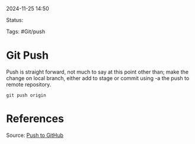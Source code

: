 2024-11-25 14:50

Status:

Tags: #Git/push 

# Git Push

Push is straight forward, not much to say at this point other than; make the change on local branch, either add to stage or commit using -a the push to remote repository.

```
git push origin
```

# References
Source: [Push to GitHub](https://www.w3schools.com/git/git_push_to_remote.asp?remote=github)